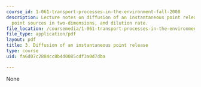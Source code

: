 ```yaml
---
course_id: 1-061-transport-processes-in-the-environment-fall-2008
description: Lecture notes on diffusion of an instantaneous point release, instantaneous
  point sources in two-dimensions, and dilution rate.
file_location: /coursemedia/1-061-transport-processes-in-the-environment-fall-2008/fa6d07c2884cc8b4d0085cdf3a0d7dba_diffusion.pdf
file_type: application/pdf
layout: pdf
title: 3. Diffusion of an instantaneous point release
type: course
uid: fa6d07c2884cc8b4d0085cdf3a0d7dba

---
```

None